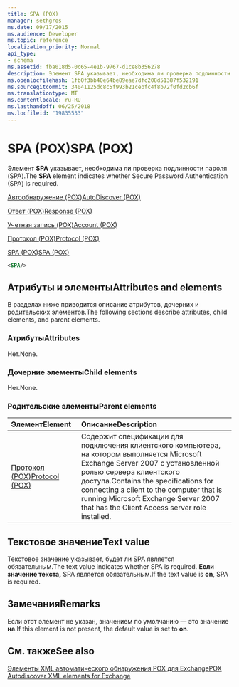 ```yaml
---
title: SPA (POX)
manager: sethgros
ms.date: 09/17/2015
ms.audience: Developer
ms.topic: reference
localization_priority: Normal
api_type:
- schema
ms.assetid: fba018d5-0c65-4e1b-9767-d1ce8b356278
description: Элемент SPA указывает, необходима ли проверка подлинности пароля (SPA).
ms.openlocfilehash: 1fb0f3bb40e64be89eae7dfc208d51387f532191
ms.sourcegitcommit: 34041125dc8c5f993b21cebfc4f8b72f0fd2cb6f
ms.translationtype: MT
ms.contentlocale: ru-RU
ms.lasthandoff: 06/25/2018
ms.locfileid: "19835533"
---
```

# <a name="spa-pox"></a><span data-ttu-id="a662f-103">SPA (POX)</span><span class="sxs-lookup"><span data-stu-id="a662f-103">SPA (POX)</span></span>

<span data-ttu-id="a662f-104">Элемент **SPA** указывает, необходима ли проверка подлинности пароля (SPA).</span><span class="sxs-lookup"><span data-stu-id="a662f-104">The **SPA** element indicates whether Secure Password Authentication (SPA) is required.</span></span> 
  
[<span data-ttu-id="a662f-105">Автообнаружение (POX)</span><span class="sxs-lookup"><span data-stu-id="a662f-105">AutoDiscover (POX)</span></span>](autodiscover-pox.md)
  
[<span data-ttu-id="a662f-106">Ответ (POX)</span><span class="sxs-lookup"><span data-stu-id="a662f-106">Response (POX)</span></span>](response-pox.md)
  
[<span data-ttu-id="a662f-107">Учетная запись (POX)</span><span class="sxs-lookup"><span data-stu-id="a662f-107">Account (POX)</span></span>](account-pox.md)
  
[<span data-ttu-id="a662f-108">Протокол (POX)</span><span class="sxs-lookup"><span data-stu-id="a662f-108">Protocol (POX)</span></span>](protocol-pox.md)
  
[<span data-ttu-id="a662f-109">SPA (POX)</span><span class="sxs-lookup"><span data-stu-id="a662f-109">SPA (POX)</span></span>](spa-pox.md)
  
```xml
<SPA/>
```

## <a name="attributes-and-elements"></a><span data-ttu-id="a662f-110">Атрибуты и элементы</span><span class="sxs-lookup"><span data-stu-id="a662f-110">Attributes and elements</span></span>

<span data-ttu-id="a662f-111">В разделах ниже приводится описание атрибутов, дочерних и родительских элементов.</span><span class="sxs-lookup"><span data-stu-id="a662f-111">The following sections describe attributes, child elements, and parent elements.</span></span>
  
### <a name="attributes"></a><span data-ttu-id="a662f-112">Атрибуты</span><span class="sxs-lookup"><span data-stu-id="a662f-112">Attributes</span></span>

<span data-ttu-id="a662f-113">Нет.</span><span class="sxs-lookup"><span data-stu-id="a662f-113">None.</span></span>
  
### <a name="child-elements"></a><span data-ttu-id="a662f-114">Дочерние элементы</span><span class="sxs-lookup"><span data-stu-id="a662f-114">Child elements</span></span>

<span data-ttu-id="a662f-115">Нет.</span><span class="sxs-lookup"><span data-stu-id="a662f-115">None.</span></span>
  
### <a name="parent-elements"></a><span data-ttu-id="a662f-116">Родительские элементы</span><span class="sxs-lookup"><span data-stu-id="a662f-116">Parent elements</span></span>

|<span data-ttu-id="a662f-117">**Элемент**</span><span class="sxs-lookup"><span data-stu-id="a662f-117">**Element**</span></span>|<span data-ttu-id="a662f-118">**Описание**</span><span class="sxs-lookup"><span data-stu-id="a662f-118">**Description**</span></span>|
|:-----|:-----|
|[<span data-ttu-id="a662f-119">Протокол (POX)</span><span class="sxs-lookup"><span data-stu-id="a662f-119">Protocol (POX)</span></span>](protocol-pox.md) <br/> |<span data-ttu-id="a662f-120">Содержит спецификации для подключения клиентского компьютера, на котором выполняется Microsoft Exchange Server 2007 с установленной ролью сервера клиентского доступа.</span><span class="sxs-lookup"><span data-stu-id="a662f-120">Contains the specifications for connecting a client to the computer that is running Microsoft Exchange Server 2007 that has the Client Access server role installed.</span></span>  <br/> |
   
## <a name="text-value"></a><span data-ttu-id="a662f-121">Текстовое значение</span><span class="sxs-lookup"><span data-stu-id="a662f-121">Text value</span></span>

<span data-ttu-id="a662f-122">Текстовое значение указывает, будет ли SPA является обязательным.</span><span class="sxs-lookup"><span data-stu-id="a662f-122">The text value indicates whether SPA is required.</span></span> <span data-ttu-id="a662f-123">**Если значение текста,** SPA является обязательным.</span><span class="sxs-lookup"><span data-stu-id="a662f-123">If the text value is **on**, SPA is required.</span></span>
  
## <a name="remarks"></a><span data-ttu-id="a662f-124">Замечания</span><span class="sxs-lookup"><span data-stu-id="a662f-124">Remarks</span></span>

<span data-ttu-id="a662f-125">Если этот элемент не указан, значением по умолчанию — это значение **на**.</span><span class="sxs-lookup"><span data-stu-id="a662f-125">If this element is not present, the default value is set to **on**.</span></span>
  
## <a name="see-also"></a><span data-ttu-id="a662f-126">См. также</span><span class="sxs-lookup"><span data-stu-id="a662f-126">See also</span></span>



[<span data-ttu-id="a662f-127">Элементы XML автоматического обнаружения POX для Exchange</span><span class="sxs-lookup"><span data-stu-id="a662f-127">POX Autodiscover XML elements for Exchange</span></span>](pox-autodiscover-xml-elements-for-exchange.md)

